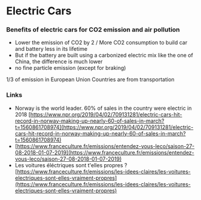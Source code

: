 # Electric Cars

### Benefits of electric cars for CO2 emission and air pollution

* Lower the emission of CO2 by 2 / More CO2 consumption to build car and battery less in its lifetime
* But if the battery are built using a carbonized electric mix like the one of China, the difference is much lower
* no fine particle emission \(except for braking\)

1/3 of emission in European Union Countries are from transportation

### Links

* Norway  is the world leader. 60% of sales in the country were electric in 2018 [https://www.npr.org/2019/04/02/709131281/electric-cars-hit-record-in-norway-making-up-nearly-60-of-sales-in-march?t=1560861708974](https://www.npr.org/2019/04/02/709131281/electric-cars-hit-record-in-norway-making-up-nearly-60-of-sales-in-march?t=1560861708974)
* [https://www.franceculture.fr/emissions/entendez-vous-leco/saison-27-08-2018-01-07-2019](https://www.franceculture.fr/emissions/entendez-vous-leco/saison-27-08-2018-01-07-2019)
* Les voitures éléctriques sont t'elles propres ? [https://www.franceculture.fr/emissions/les-idees-claires/les-voitures-electriques-sont-elles-vraiment-propres](https://www.franceculture.fr/emissions/les-idees-claires/les-voitures-electriques-sont-elles-vraiment-propres)

